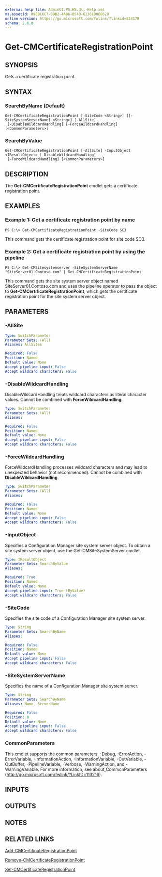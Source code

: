 ```yaml
---
external help file: AdminUI.PS.HS.dll-Help.xml
ms.assetid: 89EBC6C7-BDB2-4AB6-B54D-62361D0B6620
online version: https://go.microsoft.com/fwlink/?linkid=834178
schema: 2.0.0
---
```


# Get-CMCertificateRegistrationPoint

## SYNOPSIS
Gets a certificate registration point.

## SYNTAX

### SearchByName (Default)
```
Get-CMCertificateRegistrationPoint [-SiteCode <String>] [[-SiteSystemServerName] <String>] [-AllSite]
 [-DisableWildcardHandling] [-ForceWildcardHandling] [<CommonParameters>]
```

### SearchByValue
```
Get-CMCertificateRegistrationPoint [-AllSite] -InputObject <IResultObject> [-DisableWildcardHandling]
 [-ForceWildcardHandling] [<CommonParameters>]
```

## DESCRIPTION
The **Get-CMCertificateRegistrationPoint** cmdlet gets a certificate registration point.

## EXAMPLES

### Example 1: Get a certificate registration point by name
```
PS C:\> Get-CMCertificateRegistrationPoint -SiteCode SC3
```

This command gets the certificate registration point for site code SC3.

### Example 2: Get a certificate registration point by using the pipeline
```
PS C:\> Get-CMSitesystemserver -SiteSystemServerName "SiteServer01.Contoso.com" | Get-CMCertificateRegistrationPoint
```

This command gets the site system server object named SiteServer01.Contoso.com and uses the pipeline operator to pass the object to **Get-CMCertificateRegistrationPoint**, which gets the certificate registration point for the site system server object.

## PARAMETERS

### -AllSite
 

```yaml
Type: SwitchParameter
Parameter Sets: (All)
Aliases: AllSites

Required: False
Position: Named
Default value: None
Accept pipeline input: False
Accept wildcard characters: False
```

### -DisableWildcardHandling
DisableWildcardHandling treats wildcard characters as literal character values. Cannot be combined with **ForceWildcardHandling**.

```yaml
Type: SwitchParameter
Parameter Sets: (All)
Aliases: 

Required: False
Position: Named
Default value: None
Accept pipeline input: False
Accept wildcard characters: False
```

### -ForceWildcardHandling
ForceWildcardHandling processes wildcard characters and may lead to unexpected behavior (not recommended). Cannot be combined with **DisableWildcardHandling**.

```yaml
Type: SwitchParameter
Parameter Sets: (All)
Aliases: 

Required: False
Position: Named
Default value: None
Accept pipeline input: False
Accept wildcard characters: False
```

### -InputObject
Specifies a Configuration Manager site system server object.
To obtain a site system server object, use the Get-CMSiteSystemServer cmdlet.

```yaml
Type: IResultObject
Parameter Sets: SearchByValue
Aliases: 

Required: True
Position: Named
Default value: None
Accept pipeline input: True (ByValue)
Accept wildcard characters: False
```

### -SiteCode
Specifies the site code of a Configuration Manager site system server.

```yaml
Type: String
Parameter Sets: SearchByName
Aliases: 

Required: False
Position: Named
Default value: None
Accept pipeline input: False
Accept wildcard characters: False
```

### -SiteSystemServerName
Specifies the name of a Configuration Manager site system server.

```yaml
Type: String
Parameter Sets: SearchByName
Aliases: Name, ServerName

Required: False
Position: 0
Default value: None
Accept pipeline input: False
Accept wildcard characters: False
```

### CommonParameters
This cmdlet supports the common parameters: -Debug, -ErrorAction, -ErrorVariable, -InformationAction, -InformationVariable, -OutVariable, -OutBuffer, -PipelineVariable, -Verbose, -WarningAction, and -WarningVariable. For more information, see about_CommonParameters (http://go.microsoft.com/fwlink/?LinkID=113216).

## INPUTS

## OUTPUTS

## NOTES

## RELATED LINKS

[Add-CMCertificateRegistrationPoint](Add-CMCertificateRegistrationPoint.md)

[Remove-CMCertificateRegistrationPoint](Remove-CMCertificateRegistrationPoint.md)

[Set-CMCertificateRegistrationPoint](Set-CMCertificateRegistrationPoint.md)


